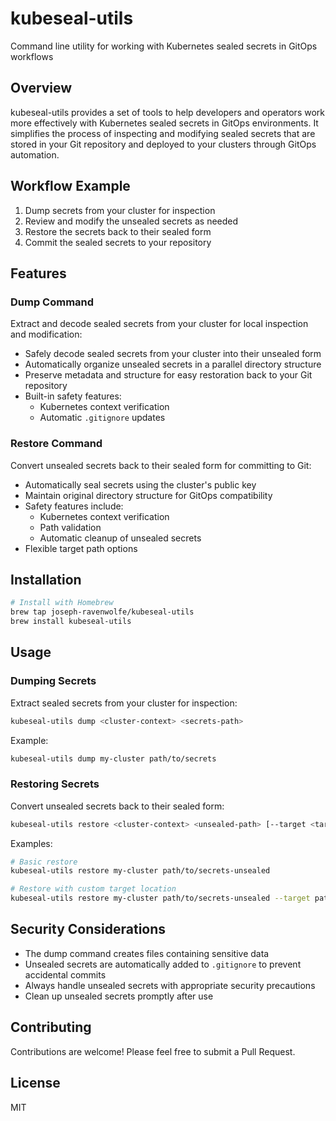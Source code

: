 # kubeseal-utils
Command line utility for working with Kubernetes sealed secrets in GitOps workflows

## Overview
kubeseal-utils provides a set of tools to help developers and operators work more effectively with Kubernetes sealed secrets in GitOps environments. It simplifies the process of inspecting and modifying sealed secrets that are stored in your Git repository and deployed to your clusters through GitOps automation.

## Workflow Example
1. Dump secrets from your cluster for inspection
2. Review and modify the unsealed secrets as needed
3. Restore the secrets back to their sealed form
4. Commit the sealed secrets to your repository

## Features

### Dump Command
Extract and decode sealed secrets from your cluster for local inspection and modification:
- Safely decode sealed secrets from your cluster into their unsealed form
- Automatically organize unsealed secrets in a parallel directory structure
- Preserve metadata and structure for easy restoration back to your Git repository
- Built-in safety features:
  - Kubernetes context verification
  - Automatic `.gitignore` updates

### Restore Command
Convert unsealed secrets back to their sealed form for committing to Git:
- Automatically seal secrets using the cluster's public key
- Maintain original directory structure for GitOps compatibility
- Safety features include:
  - Kubernetes context verification
  - Path validation
  - Automatic cleanup of unsealed secrets
- Flexible target path options

## Installation
```bash
# Install with Homebrew
brew tap joseph-ravenwolfe/kubeseal-utils
brew install kubeseal-utils
```

## Usage

### Dumping Secrets
Extract sealed secrets from your cluster for inspection:

```bash
kubeseal-utils dump <cluster-context> <secrets-path>
```

Example:
```bash
kubeseal-utils dump my-cluster path/to/secrets
```

### Restoring Secrets
Convert unsealed secrets back to their sealed form:
```bash
kubeseal-utils restore <cluster-context> <unsealed-path> [--target <target-path>]
```

Examples:
```bash
# Basic restore
kubeseal-utils restore my-cluster path/to/secrets-unsealed

# Restore with custom target location
kubeseal-utils restore my-cluster path/to/secrets-unsealed --target path/to/new/location
```

## Security Considerations
- The dump command creates files containing sensitive data
- Unsealed secrets are automatically added to `.gitignore` to prevent accidental commits
- Always handle unsealed secrets with appropriate security precautions
- Clean up unsealed secrets promptly after use

## Contributing
Contributions are welcome! Please feel free to submit a Pull Request.

## License
MIT
